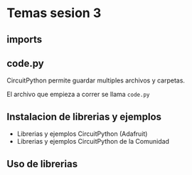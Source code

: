 # Temas sesion 3
## imports
## code.py
CircuitPython permite guardar multiples archivos y carpetas.

El archivo que empieza a correr se llama `code.py`
## Instalacion de librerias y ejemplos
* Librerias y ejemplos CircuitPython (Adafruit)
* Librerias y ejemplos CircuitPython de la Comunidad
## Uso de librerias
